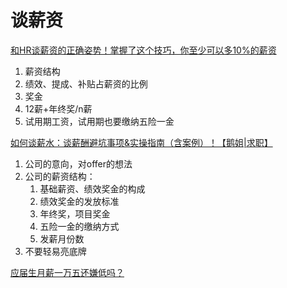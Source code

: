 # 谈薪资

[和HR谈薪资的正确姿势！掌握了这个技巧，你至少可以多10%的薪资](https://www.bilibili.com/video/BV1rN4y1g7Xf/)

1. 薪资结构
2. 绩效、提成、补贴占薪资的比例
3. 奖金
4. 12薪+年终奖/n薪
5. 试用期工资，试用期也要缴纳五险一金

[如何谈薪水：谈薪酬避坑事项&amp;实操指南（含案例）！【鹅姐|求职】](https://www.bilibili.com/video/BV1ou411f7R4/)

1. 公司的意向，对offer的想法
2. 公司的薪资结构：
   1. 基础薪资、绩效奖金的构成
   2. 绩效奖金的发放标准
   3. 年终奖，项目奖金
   4. 五险一金的缴纳方式
   5. 发薪月份数
3. 不要轻易亮底牌

[ 应届生月薪一万五还嫌低吗？](https://www.bilibili.com/video/BV1o84y1R7wX)
